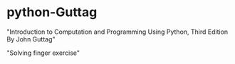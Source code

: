 # python-Guttag
"Introduction to Computation and Programming Using Python, Third Edition By John Guttag" 


"Solving finger exercise"
